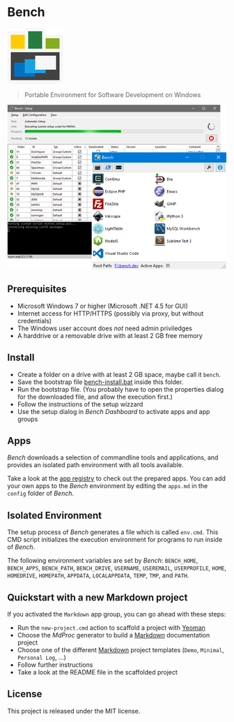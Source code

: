 # Bench

![Bench](res/logo.png)

> Portable Environment for Software Development on Windows

![Bench Dashboard](res/teaser.png)

## Prerequisites

* Microsoft Windows 7 or higher (Microsoft .NET 4.5 for GUI)
* Internet access for HTTP/HTTPS (possibly via proxy, but without credentials)
* The Windows user account does _not_ need admin priviledges
* A harddrive or a removable drive with at least 2 GB free memory

## Install

* Create a folder on a drive with at least 2 GB space, maybe call it `bench`.
* Save the bootstrap file [bench-install.bat](https://github.com/mastersign/bench/raw/master/res/bench-install.bat)
  inside this folder.
* Run the bootstrap file.
  (You probably have to open the properties dialog for the downloaded file, and allow the execution first.)
* Follow the instructions of the setup wizzard
* Use the setup dialog in _Bench Dashboard_ to activate apps and app groups

## Apps

_Bench_ downloads a selection of commandline tools and applications,
and provides an isolated path environment with all tools available.

Take a look at the [app registry](res/apps.md) to check out the prepared apps.
You can add your own apps to the _Bench_ environment by editing the `apps.md`
in the `config` folder of _Bench_.

## Isolated Environment

The setup process of _Bench_ generates a file which is called `env.cmd`.
This CMD script initializes the execution environment for programs to run inside of _Bench_.

The following environment variables are set by _Bench_:
`BENCH_HOME`, `BENCH_APPS`, `BENCH_PATH`, `BENCH_DRIVE`,
`USERNAME`, `USEREMAIL`, `USERPROFILE`,
`HOME`, `HOMEDRIVE`, `HOMEPATH`,
`APPDATA`, `LOCALAPPDATA`,
`TEMP`, `TMP`, and `PATH`.

## Quickstart with a new Markdown project

If you activated the `Markdown` app group, you can go ahead with these steps:

* Run the `new-project.cmd` action to scaffold a project with [Yeoman]
* Choose the _MdProc_ generator to build a [Markdown] documentation project
* Choose one of the different [Markdown] project templates (`Demo`, `Minimal`, `Personal Log`, ...)
* Follow further instructions
* Take a look at the README file in the scaffolded project

## License

This project is released under the MIT license.

[Yeoman]: http://yeoman.io "The web's scaffolding tool for modern web apps"
[Markdown]: https://daringfireball.net/projects/markdown/
